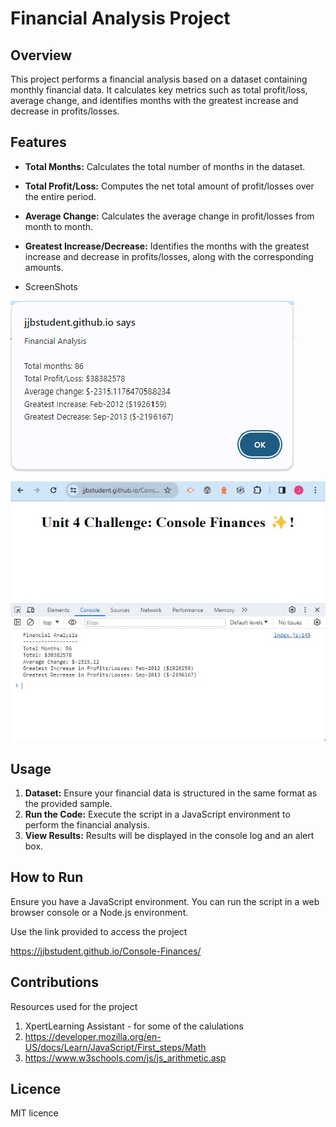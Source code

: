 # Financial Analysis Project

## Overview

This project performs a financial analysis based on a dataset containing monthly financial data. It calculates key metrics such as total profit/loss, average change, and identifies months with the greatest increase and decrease in profits/losses.

## Features

- **Total Months:** Calculates the total number of months in the dataset.
- **Total Profit/Loss:** Computes the net total amount of profit/losses over the entire period.
- **Average Change:** Calculates the average change in profit/losses from month to month.
- **Greatest Increase/Decrease:** Identifies the months with the greatest increase and decrease in profits/losses, along with the corresponding amounts.

- ScreenShots

![Financial Analysis Image](reference/screen1.jpg)
![Financial Analysis Image](reference/screen2.jpg)

## Usage

1. **Dataset:** Ensure your financial data is structured in the same format as the provided sample.
2. **Run the Code:** Execute the script in a JavaScript environment to perform the financial analysis.
3. **View Results:** Results will be displayed in the console log and an alert box.

## How to Run

Ensure you have a JavaScript environment. You can run the script in a web browser console or a Node.js environment.

Use the link provided to access the project 

https://jjbstudent.github.io/Console-Finances/

## Contributions 

Resources used for the project

1. XpertLearning Assistant - for some of the calulations
2. https://developer.mozilla.org/en-US/docs/Learn/JavaScript/First_steps/Math
3. https://www.w3schools.com/js/js_arithmetic.asp

## Licence 

MIT licence
